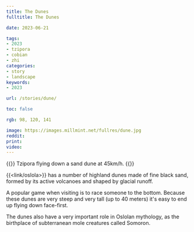 ```yaml
---
title: The Dunes
fulltitle: The Dunes

date: 2023-06-21

tags:
- 2023
- tzipora
- cobian
- zhi
categories:
- story
- landscape
keywords:
- 2023

url: /stories/dune/

toc: false

rgb: 98, 120, 141

image: https://images.millmint.net/fullres/dune.jpg
reddit:
print:
video:
---
```

{{<note caption>}}
Tzipora flying down a sand dune at 45km/h.
{{</note>}}

{{<link/oslola>}} has a number of highland dunes made of fine black sand, formed by its active volcanoes and shaped by glacial runoff.

A popular game when visiting is to race someone to the bottom. Because these dunes are very steep and very tall (up to 40 meters) it's easy to end up flying down face-first.

The dunes also have a very important role in Oslolan mythology, as the birthplace of subterranean mole creatures called Somoron.
